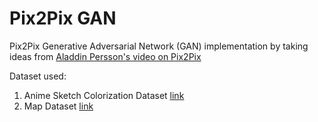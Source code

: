 # Pix2Pix GAN

Pix2Pix Generative Adversarial Network (GAN) implementation by taking ideas from [Aladdin Persson's video on Pix2Pix](https://youtu.be/SuddDSqGRzg)

Dataset used: 
1. Anime Sketch Colorization Dataset [link](https://www.kaggle.com/datasets/ktaebum/anime-sketch-colorization-pair)
2. Map Dataset [link](https://www.kaggle.com/datasets/vikramtiwari/pix2pix-dataset)
